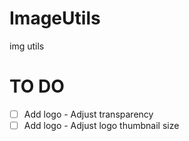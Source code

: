 # ImageUtils

img utils

# TO DO

- [ ] Add logo - Adjust transparency
- [ ] Add logo - Adjust logo thumbnail size
